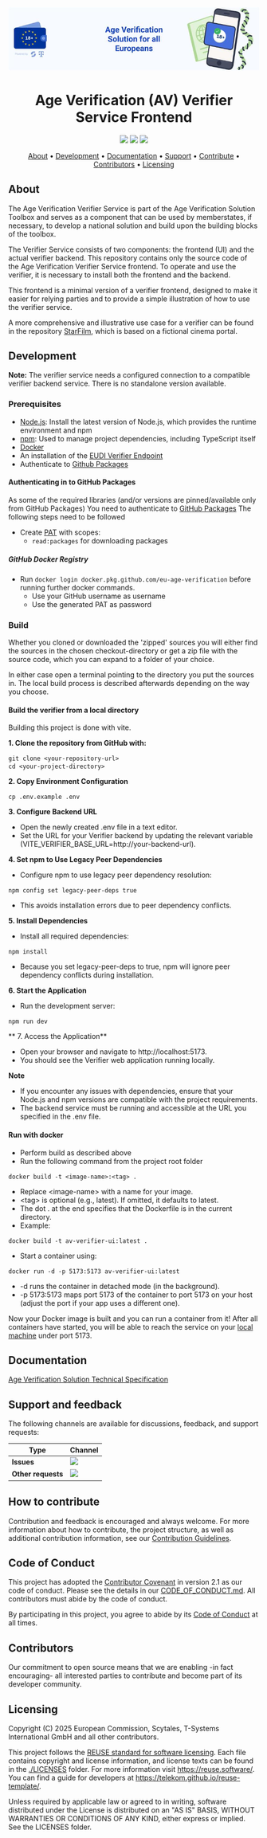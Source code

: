 <!--
SPDX-FileCopyrightText: 2025 European Commission

SPDX-License-Identifier: Apache-2.0
-->

![Proof of age attestations for all Europeans - An age verification solution for EU citizens and residents](./docs/media/top-banner-av.png)

<h1 align="center">
    Age Verification (AV) Verifier Service Frontend
</h1>

<p align="center">
    <a href="/../../commits/" title="Last Commit"><img src="https://img.shields.io/github/last-commit/eu-digital-identity-wallet/av-verifier-ui?style=flat"></a>
    <a href="/../../issues" title="Open Issues"><img src="https://img.shields.io/github/issues/eu-digital-identity-wallet/av-verifier-ui?style=flat"></a>
    <a href="./LICENSE" title="License"><img src="https://img.shields.io/badge/License-Apache%202.0-green.svg?style=flat"></a>
</p>

<p align="center">
  <a href="#about">About</a> •
  <a href="#development">Development</a> •
  <a href="#documentation">Documentation</a> •
  <a href="#support-and-feedback">Support</a> •
  <a href="#how-to-contribute">Contribute</a> •
  <a href="#contributors">Contributors</a> •
  <a href="#licensing">Licensing</a>
</p>

## About

The Age Verification Verifier Service is part of the Age Verification Solution Toolbox and serves as a component that can be used by memberstates, if necessary, to develop a national solution and build upon the building blocks of the toolbox.

The Verifier Service consists of two components: the frontend (UI) and the actual verifier backend. This repository contains only the source code of the Age Verification Verifier Service frontend. To operate and use the verifier, it is necessary to install both the frontend and the backend.

This frontend is a minimal version of a verifier frontend, designed to make it easier for relying parties and to provide a simple illustration of how to use the verifier service.

A more comprehensive and illustrative use case for a verifier can be found in the repository [StarFilm](https://github.com/eu-digital-identity-wallet/av-verifier-frontend-starfilm), which is based on a fictional cinema portal.

## Development

**Note:** The verifier service needs a configured connection to a compatible verifier backend service. There is no standalone version available.

### Prerequisites

- [Node.js](https://nodejs.org/en): Install the latest version of Node.js, which provides the runtime environment and npm
- [npm](https://www.npmjs.com): Used to manage project dependencies, including TypeScript itself
- [Docker](https://www.docker.com)
- An installation of the [EUDI Verifier Endpoint](https://github.com/eu-digital-identity-wallet/eudi-srv-web-verifier-endpoint-23220-4-kt)
- Authenticate to [Github Packages](https://docs.github.com/en/packages/working-with-a-github-packages-registry/working-with-the-apache-maven-registry)

#### Authenticating in to GitHub Packages

As some of the required libraries (and/or versions are pinned/available only from GitHub Packages) You need to authenticate
to [GitHub Packages](https://docs.github.com/en/packages/working-with-a-github-packages-registry/working-with-the-apache-maven-registry)
The following steps need to be followed

- Create [PAT](https://docs.github.com/en/github/authenticating-to-github/creating-a-personal-access-token) with scopes:
  - `read:packages` for downloading packages

##### GitHub Docker Registry

- Run `docker login docker.pkg.github.com/eu-age-verification` before running further docker commands.
  - Use your GitHub username as username
  - Use the generated PAT as password
  
### Build

Whether you cloned or downloaded the 'zipped' sources you will either find the sources in the chosen checkout-directory or get a zip file with the source code, which you can expand to a folder of your choice.

In either case open a terminal pointing to the directory you put the sources in. The local build process is described afterwards depending on the way you choose.

#### Build the verifier from a local directory
Building this project is done with vite.  

**1. Clone the repository from GitHub with:** 
```shell
git clone <your-repository-url>
cd <your-project-directory>
```

**2. Copy Environment Configuration**
```shell
cp .env.example .env
```

**3. Configure Backend URL**
  * Open the newly created .env file in a text editor.
  * Set the URL for your Verifier backend by updating the relevant variable (VITE_VERIFIER_BASE_URL=http://your-backend-url).

**4. Set npm to Use Legacy Peer Dependencies**
  * Configure npm to use legacy peer dependency resolution:
```shell
npm config set legacy-peer-deps true
```
* This avoids installation errors due to peer dependency conflicts.

**5. Install Dependencies**
  * Install all required dependencies:
```shell
npm install
```
 * Because you set legacy-peer-deps to true, npm will ignore peer dependency conflicts during installation.

**6. Start the Application**
 + Run the development server:
 ```shell
npm run dev
```
** 7. Access the Application**
  * Open your browser and navigate to http://localhost:5173.
  * You should see the Verifier web application running locally.

**Note**
* If you encounter any issues with dependencies, ensure that your Node.js and npm versions are compatible with the project requirements.
* The backend service must be running and accessible at the URL you specified in the .env file.



#### Run with docker
* Perform build as described above
* Run the following command from the project root folder

```shell
docker build -t <image-name>:<tag> .
```
* Replace &lt;image-name&gt; with a name for your image.
* &lt;tag&gt; is optional (e.g., latest). If omitted, it defaults to latest.
* The dot . at the end specifies that the Dockerfile is in the current directory.
* Example: 
```shell
docker build -t av-verifier-ui:latest .
```
* Start a container using:
```shell
docker run -d -p 5173:5173 av-verifier-ui:latest
```
* -d runs the container in detached mode (in the background).
* -p 5173:5173 maps port 5173 of the container to port 5173 on your host (adjust the port if your app uses a different one).

Now your Docker image is built and you can run a container from it! After all containers have started, you will be able to reach the service on your [local machine](http://localhost:5173) under port 5173.

## Documentation  

[Age Verification Solution Technical Specification](https://github.com/eu-digital-identity-wallet/av-doc-technical-specification)

## Support and feedback

The following channels are available for discussions, feedback, and support requests:

| Type                     | Channel                                                |
| ------------------------ | ------------------------------------------------------ |
| **Issues**    | <a href="/../../issues" title="Open Issues"><img src="https://img.shields.io/github/issues/eu-digital-identity-wallet/av-verifier-ui?style=flat"></a>  |
| **Other requests**    | <a href="mailto:opensource@telekom.de" title="Email AVS Team"><img src="https://img.shields.io/badge/email-DGC%20team-green?logo=mail.ru&style=flat-square&logoColor=white"></a>   |

## How to contribute  

Contribution and feedback is encouraged and always welcome. For more information about how to contribute, the project structure, as well as additional contribution information, see our [Contribution Guidelines](./CONTRIBUTING.md). 

## Code of Conduct

This project has adopted the [Contributor Covenant](https://www.contributor-covenant.org/) in version 2.1 as our code of conduct. Please see the details in our [CODE_OF_CONDUCT.md](CODE_OF_CONDUCT.md). All contributors must abide by the code of conduct.

By participating in this project, you agree to abide by its [Code of Conduct](./CODE_OF_CONDUCT.md) at all times.

## Contributors  

Our commitment to open source means that we are enabling -in fact encouraging- all interested parties to contribute and become part of its developer community.

## Licensing

Copyright (C) 2025 European Commission, Scytales, T-Systems International GmbH and all other contributors.

This project follows the [REUSE standard for software licensing](https://reuse.software/). Each file contains copyright and license information, and license texts can be found in the [./LICENSES](./LICENSES) folder. For more information visit https://reuse.software/. You can find a guide for developers at https://telekom.github.io/reuse-template/.  

Unless required by applicable law or agreed to in writing, software distributed under the License is distributed on an "AS IS" BASIS, WITHOUT WARRANTIES OR CONDITIONS OF ANY KIND, either express or implied. See the LICENSES folder.

